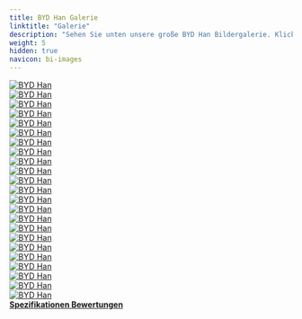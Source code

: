 ```yaml
---
title: BYD Han Galerie
linktitle: "Galerie"
description: "Sehen Sie unten unsere große BYD Han Bildergalerie. Klicken Sie auf die Bilder für hochauflösende Versionen."
weight: 5
hidden: true
navicon: bi-images
---
```

<!-- markdownlint-disable MD033 -->
<div class="row" id ="my-gallery">
	<div class="pswp-grid-item col-6 col-md-4">
		<a href="https://media.evkx.net/multimedia/models/byd/han/han/battery_1.jpg"
data-pswp-src="https://media.evkx.net/multimedia/models/byd/han/han/battery_1.jpg"
data-pswp-width="1084"
data-pswp-height="470" 
target="_blank">
			<img src="https://media.evkx.net/multimedia/models/byd/han/han/battery_1_xst.jpg" alt="BYD Han" class="img-fluid " />
		</a>
	</div>
	<div class="pswp-grid-item col-6 col-md-4">
		<a href="https://media.evkx.net/multimedia/models/byd/han/han/exterior_1.jpg"
data-pswp-src="https://media.evkx.net/multimedia/models/byd/han/han/exterior_1.jpg"
data-pswp-width="1680"
data-pswp-height="945" 
target="_blank">
			<img src="https://media.evkx.net/multimedia/models/byd/han/han/exterior_1_xst.jpg" alt="BYD Han" class="img-fluid " />
		</a>
	</div>
	<div class="pswp-grid-item col-6 col-md-4">
		<a href="https://media.evkx.net/multimedia/models/byd/han/han/exterior_2.jpg"
data-pswp-src="https://media.evkx.net/multimedia/models/byd/han/han/exterior_2.jpg"
data-pswp-width="1680"
data-pswp-height="945" 
target="_blank">
			<img src="https://media.evkx.net/multimedia/models/byd/han/han/exterior_2_xst.jpg" alt="BYD Han" class="img-fluid " />
		</a>
	</div>
	<div class="pswp-grid-item col-6 col-md-4">
		<a href="https://media.evkx.net/multimedia/models/byd/han/han/exterior_3.jpg"
data-pswp-src="https://media.evkx.net/multimedia/models/byd/han/han/exterior_3.jpg"
data-pswp-width="1600"
data-pswp-height="1067" 
target="_blank">
			<img src="https://media.evkx.net/multimedia/models/byd/han/han/exterior_3_xst.jpg" alt="BYD Han" class="img-fluid " />
		</a>
	</div>
	<div class="pswp-grid-item col-6 col-md-4">
		<a href="https://media.evkx.net/multimedia/models/byd/han/han/exterior_4.jpg"
data-pswp-src="https://media.evkx.net/multimedia/models/byd/han/han/exterior_4.jpg"
data-pswp-width="1600"
data-pswp-height="1067" 
target="_blank">
			<img src="https://media.evkx.net/multimedia/models/byd/han/han/exterior_4_xst.jpg" alt="BYD Han" class="img-fluid " />
		</a>
	</div>
	<div class="pswp-grid-item col-6 col-md-4">
		<a href="https://media.evkx.net/multimedia/models/byd/han/han/exterior_5.jpg"
data-pswp-src="https://media.evkx.net/multimedia/models/byd/han/han/exterior_5.jpg"
data-pswp-width="1600"
data-pswp-height="1067" 
target="_blank">
			<img src="https://media.evkx.net/multimedia/models/byd/han/han/exterior_5_xst.jpg" alt="BYD Han" class="img-fluid " />
		</a>
	</div>
	<div class="pswp-grid-item col-6 col-md-4">
		<a href="https://media.evkx.net/multimedia/models/byd/han/han/exterior_6.jpg"
data-pswp-src="https://media.evkx.net/multimedia/models/byd/han/han/exterior_6.jpg"
data-pswp-width="1600"
data-pswp-height="1067" 
target="_blank">
			<img src="https://media.evkx.net/multimedia/models/byd/han/han/exterior_6_xst.jpg" alt="BYD Han" class="img-fluid " />
		</a>
	</div>
	<div class="pswp-grid-item col-6 col-md-4">
		<a href="https://media.evkx.net/multimedia/models/byd/han/han/exterior_7.jpg"
data-pswp-src="https://media.evkx.net/multimedia/models/byd/han/han/exterior_7.jpg"
data-pswp-width="1600"
data-pswp-height="1067" 
target="_blank">
			<img src="https://media.evkx.net/multimedia/models/byd/han/han/exterior_7_xst.jpg" alt="BYD Han" class="img-fluid " />
		</a>
	</div>
	<div class="pswp-grid-item col-6 col-md-4">
		<a href="https://media.evkx.net/multimedia/models/byd/han/han/frontseats_1.jpg"
data-pswp-src="https://media.evkx.net/multimedia/models/byd/han/han/frontseats_1.jpg"
data-pswp-width="1920"
data-pswp-height="1156" 
target="_blank">
			<img src="https://media.evkx.net/multimedia/models/byd/han/han/frontseats_1_xst.jpg" alt="BYD Han" class="img-fluid " />
		</a>
	</div>
	<div class="pswp-grid-item col-6 col-md-4">
		<a href="https://media.evkx.net/multimedia/models/byd/han/han/frontseats_2.jpg"
data-pswp-src="https://media.evkx.net/multimedia/models/byd/han/han/frontseats_2.jpg"
data-pswp-width="1600"
data-pswp-height="1067" 
target="_blank">
			<img src="https://media.evkx.net/multimedia/models/byd/han/han/frontseats_2_xst.jpg" alt="BYD Han" class="img-fluid " />
		</a>
	</div>
	<div class="pswp-grid-item col-6 col-md-4">
		<a href="https://media.evkx.net/multimedia/models/byd/han/han/headlights_1.jpg"
data-pswp-src="https://media.evkx.net/multimedia/models/byd/han/han/headlights_1.jpg"
data-pswp-width="1600"
data-pswp-height="1067" 
target="_blank">
			<img src="https://media.evkx.net/multimedia/models/byd/han/han/headlights_1_xst.jpg" alt="BYD Han" class="img-fluid " />
		</a>
	</div>
	<div class="pswp-grid-item col-6 col-md-4">
		<a href="https://media.evkx.net/multimedia/models/byd/han/han/interior_1.jpg"
data-pswp-src="https://media.evkx.net/multimedia/models/byd/han/han/interior_1.jpg"
data-pswp-width="1920"
data-pswp-height="1255" 
target="_blank">
			<img src="https://media.evkx.net/multimedia/models/byd/han/han/interior_1_xst.jpg" alt="BYD Han" class="img-fluid " />
		</a>
	</div>
	<div class="pswp-grid-item col-6 col-md-4">
		<a href="https://media.evkx.net/multimedia/models/byd/han/han/interior_2.jpg"
data-pswp-src="https://media.evkx.net/multimedia/models/byd/han/han/interior_2.jpg"
data-pswp-width="1920"
data-pswp-height="1200" 
target="_blank">
			<img src="https://media.evkx.net/multimedia/models/byd/han/han/interior_2_xst.jpg" alt="BYD Han" class="img-fluid " />
		</a>
	</div>
	<div class="pswp-grid-item col-6 col-md-4">
		<a href="https://media.evkx.net/multimedia/models/byd/han/han/interior_3.jpg"
data-pswp-src="https://media.evkx.net/multimedia/models/byd/han/han/interior_3.jpg"
data-pswp-width="1600"
data-pswp-height="1067" 
target="_blank">
			<img src="https://media.evkx.net/multimedia/models/byd/han/han/interior_3_xst.jpg" alt="BYD Han" class="img-fluid " />
		</a>
	</div>
	<div class="pswp-grid-item col-6 col-md-4">
		<a href="https://media.evkx.net/multimedia/models/byd/han/han/interior_4.jpg"
data-pswp-src="https://media.evkx.net/multimedia/models/byd/han/han/interior_4.jpg"
data-pswp-width="1600"
data-pswp-height="1067" 
target="_blank">
			<img src="https://media.evkx.net/multimedia/models/byd/han/han/interior_4_xst.jpg" alt="BYD Han" class="img-fluid " />
		</a>
	</div>
	<div class="pswp-grid-item col-6 col-md-4">
		<a href="https://media.evkx.net/multimedia/models/byd/han/han/main_1.jpg"
data-pswp-src="https://media.evkx.net/multimedia/models/byd/han/han/main_1.jpg"
data-pswp-width="1680"
data-pswp-height="945" 
target="_blank">
			<img src="https://media.evkx.net/multimedia/models/byd/han/han/main_1_xst.jpg" alt="BYD Han" class="img-fluid " />
		</a>
	</div>
	<div class="pswp-grid-item col-6 col-md-4">
		<a href="https://media.evkx.net/multimedia/models/byd/han/han/screens_1.jpg"
data-pswp-src="https://media.evkx.net/multimedia/models/byd/han/han/screens_1.jpg"
data-pswp-width="1920"
data-pswp-height="1059" 
target="_blank">
			<img src="https://media.evkx.net/multimedia/models/byd/han/han/screens_1_xst.jpg" alt="BYD Han" class="img-fluid " />
		</a>
	</div>
	<div class="pswp-grid-item col-6 col-md-4">
		<a href="https://media.evkx.net/multimedia/models/byd/han/han/screens_2.jpg"
data-pswp-src="https://media.evkx.net/multimedia/models/byd/han/han/screens_2.jpg"
data-pswp-width="1920"
data-pswp-height="1299" 
target="_blank">
			<img src="https://media.evkx.net/multimedia/models/byd/han/han/screens_2_xst.jpg" alt="BYD Han" class="img-fluid " />
		</a>
	</div>
	<div class="pswp-grid-item col-6 col-md-4">
		<a href="https://media.evkx.net/multimedia/models/byd/han/han/screens_3.jpg"
data-pswp-src="https://media.evkx.net/multimedia/models/byd/han/han/screens_3.jpg"
data-pswp-width="1600"
data-pswp-height="1067" 
target="_blank">
			<img src="https://media.evkx.net/multimedia/models/byd/han/han/screens_3_xst.jpg" alt="BYD Han" class="img-fluid " />
		</a>
	</div>
	<div class="pswp-grid-item col-6 col-md-4">
		<a href="https://media.evkx.net/multimedia/models/byd/han/han/secondrowseats_1.jpg"
data-pswp-src="https://media.evkx.net/multimedia/models/byd/han/han/secondrowseats_1.jpg"
data-pswp-width="1600"
data-pswp-height="960" 
target="_blank">
			<img src="https://media.evkx.net/multimedia/models/byd/han/han/secondrowseats_1_xst.jpg" alt="BYD Han" class="img-fluid " />
		</a>
	</div>
	<div class="pswp-grid-item col-6 col-md-4">
		<a href="https://media.evkx.net/multimedia/models/byd/han/han/secondrowseats_2.jpg"
data-pswp-src="https://media.evkx.net/multimedia/models/byd/han/han/secondrowseats_2.jpg"
data-pswp-width="1600"
data-pswp-height="1067" 
target="_blank">
			<img src="https://media.evkx.net/multimedia/models/byd/han/han/secondrowseats_2_xst.jpg" alt="BYD Han" class="img-fluid " />
		</a>
	</div>
	<div class="pswp-grid-item col-6 col-md-4">
		<a href="https://media.evkx.net/multimedia/models/byd/han/han/trunk_1.jpg"
data-pswp-src="https://media.evkx.net/multimedia/models/byd/han/han/trunk_1.jpg"
data-pswp-width="1600"
data-pswp-height="1067" 
target="_blank">
			<img src="https://media.evkx.net/multimedia/models/byd/han/han/trunk_1_xst.jpg" alt="BYD Han" class="img-fluid " />
		</a>
	</div>
	<div class="pswp-grid-item col-6 col-md-4">
		<a href="https://media.evkx.net/multimedia/models/byd/han/han/v2l_1.jpg"
data-pswp-src="https://media.evkx.net/multimedia/models/byd/han/han/v2l_1.jpg"
data-pswp-width="1680"
data-pswp-height="945" 
target="_blank">
			<img src="https://media.evkx.net/multimedia/models/byd/han/han/v2l_1_xst.jpg" alt="BYD Han" class="img-fluid " />
		</a>
	</div>
</div>
<script type="module">
  import PhotoSwipeLightbox from '/js/photoswipe-lightbox.esm.js';
    const lightbox = new PhotoSwipeLightbox({
       gallery: '#my-gallery',
        children: 'a',
        pswpModule: () => import('/js/photoswipe.esm.js')
    });
lightbox.init();
</script>
<div class="mt-3 mb-3">
<a href="../specifications/" class="text-decoration-none text-black">
<strong><i class="bi-arrow-left"></i> Spezifikationen </strong>
</a>
<a href="../reviews/" class="text-decoration-none text-black float-end">
<strong>Bewertungen <i class="bi-arrow-right"></i></strong>
</a>
</div>
